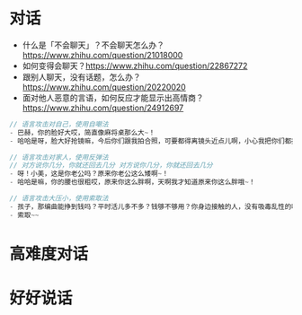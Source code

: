 # 对话

- 什么是「不会聊天」？不会聊天怎么办？ https://www.zhihu.com/question/21018000
- 如何变得会聊天？https://www.zhihu.com/question/22867272
- 跟别人聊天，没有话题，怎么办？ https://www.zhihu.com/question/20220020
- 面对他人恶意的言语，如何反应才能显示出高情商？https://www.zhihu.com/question/24912697

```js
// 语言攻击对自己，使用自嘲法
- 巴赫，你的脸好大哎，简直像麻将桌那么大~！
- 哈哈是呀，脸大好抢镜嘛，今后你们跟我拍合照，可要都得离镜头近点儿啊，小心我把你们都挡了。

// 语言攻击对家人，使用反弹法
// 对方说你几分，你就还回去几分 对方说你几分，你就还回去几分
- 呀！小美，这是你老公吗？原来你老公这么矮啊~！
- 哈哈是嘛，你的腰也很粗哎，原来你这么胖啊，天啊我才知道原来你这么胖哦~！

// 语言攻击大压小，使用索取法
- 孩子，那编曲能挣到钱吗？平时活儿多不多？钱够不够用？你身边接触的人，没有吸毒乱性的吧？
- 索取~~
```

# 高难度对话

# 好好说话